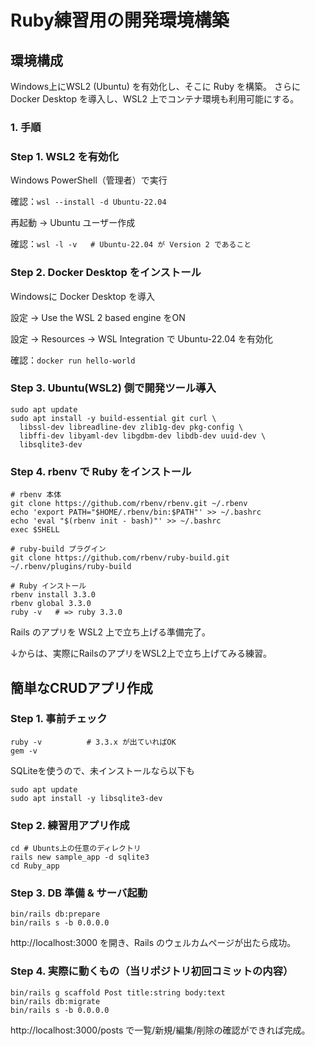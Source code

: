 # Ruby練習用の開発環境構築

## 環境構成
Windows上にWSL2 (Ubuntu) を有効化し、そこに Ruby を構築。
さらに Docker Desktop を導入し、WSL2 上でコンテナ環境も利用可能にする。

### 1. 手順

### Step 1.  WSL2 を有効化
Windows PowerShell（管理者）で実行

確認：` wsl --install -d Ubuntu-22.04 `

再起動 → Ubuntu ユーザー作成

確認：` wsl -l -v   # Ubuntu-22.04 が Version 2 であること `

### Step 2. Docker Desktop をインストール
Windowsに Docker Desktop を導入

設定 → Use the WSL 2 based engine をON

設定 → Resources → WSL Integration で Ubuntu-22.04 を有効化

確認：` docker run hello-world `

### Step 3. Ubuntu(WSL2) 側で開発ツール導入

```
sudo apt update
sudo apt install -y build-essential git curl \
  libssl-dev libreadline-dev zlib1g-dev pkg-config \
  libffi-dev libyaml-dev libgdbm-dev libdb-dev uuid-dev \
  libsqlite3-dev
```

### Step 4. rbenv で Ruby をインストール
```
# rbenv 本体
git clone https://github.com/rbenv/rbenv.git ~/.rbenv
echo 'export PATH="$HOME/.rbenv/bin:$PATH"' >> ~/.bashrc
echo 'eval "$(rbenv init - bash)"' >> ~/.bashrc
exec $SHELL

# ruby-build プラグイン
git clone https://github.com/rbenv/ruby-build.git ~/.rbenv/plugins/ruby-build

# Ruby インストール
rbenv install 3.3.0
rbenv global 3.3.0
ruby -v   # => ruby 3.3.0
```

Rails のアプリを WSL2 上で立ち上げる準備完了。

↓からは、実際にRailsのアプリをWSL2上で立ち上げてみる練習。

## 簡単なCRUDアプリ作成


### Step 1. 事前チェック
``` 
ruby -v          # 3.3.x が出ていればOK
gem -v
``` 
SQLiteを使うので、未インストールなら以下も

```
sudo apt update
sudo apt install -y libsqlite3-dev
```

### Step 2. 練習用アプリ作成
```
cd # Ubunts上の任意のディレクトリ
rails new sample_app -d sqlite3
cd Ruby_app
```

### Step 3. DB 準備 & サーバ起動
```
bin/rails db:prepare
bin/rails s -b 0.0.0.0
```
http://localhost:3000 を開き、Rails のウェルカムページが出たら成功。

### Step 4. 実際に動くもの（当リポジトリ初回コミットの内容）
```
bin/rails g scaffold Post title:string body:text
bin/rails db:migrate
bin/rails s -b 0.0.0.0
```

http://localhost:3000/posts で一覧/新規/編集/削除の確認ができれば完成。
